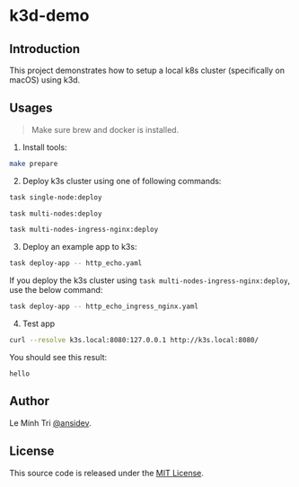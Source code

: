 # k3d-demo

## Introduction

This project demonstrates how to setup a local k8s cluster (specifically on macOS) using k3d.

## Usages

> Make sure brew and docker is installed.

1. Install tools:

```sh
make prepare
```

2. Deploy k3s cluster using one of following commands:


```sh
task single-node:deploy
```

```sh
task multi-nodes:deploy
```

```sh
task multi-nodes-ingress-nginx:deploy
```

3. Deploy an example app to k3s:

```sh
task deploy-app -- http_echo.yaml
```

If you deploy the k3s cluster using `task multi-nodes-ingress-nginx:deploy`, use the below command:

```sh
task deploy-app -- http_echo_ingress_nginx.yaml
```

4. Test app

```sh
curl --resolve k3s.local:8080:127.0.0.1 http://k3s.local:8080/
```

You should see this result:

```
hello
```

## Author

Le Minh Tri [@ansidev](https://ansidev.xyz/about).

## License

This source code is released under the [MIT License](/LICENSE).
